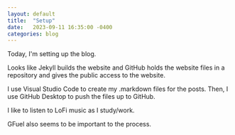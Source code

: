 ```yaml
---
layout: default
title:  "Setup"
date:   2023-09-11 16:35:00 -0400
categories: blog
---
```

Today, I'm setting up the blog.

Looks like Jekyll builds the website and
GitHub holds the website files in a repository and gives the public access
to the website.

I use Visual Studio Code to create my .markdown files for the posts. Then, I use GitHub Desktop to push the files up to GitHub.

I like to listen to LoFi music as I study/work.

GFuel also seems to be important to the process.